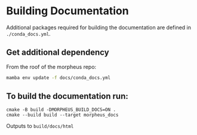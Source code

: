<!--
 SPDX-FileCopyrightText: Copyright (c) 2021, NVIDIA CORPORATION & AFFILIATES. All rights reserved.
 SPDX-License-Identifier: Apache-2.0

 Licensed under the Apache License, Version 2.0 (the "License");
 you may not use this file except in compliance with the License.
 You may obtain a copy of the License at

 http://www.apache.org/licenses/LICENSE-2.0

 Unless required by applicable law or agreed to in writing, software
 distributed under the License is distributed on an "AS IS" BASIS,
 WITHOUT WARRANTIES OR CONDITIONS OF ANY KIND, either express or implied.
 See the License for the specific language governing permissions and
 limitations under the License.
-->

# Building Documentation

Additional packages required for building the documentation are defined in `./conda_docs.yml`.

## Get additional dependency
From the roof of the morpheus repo:
```bash
mamba env update -f docs/conda_docs.yml
```

## To build the documentation run:
```
cmake -B build -DMORPHEUS_BUILD_DOCS=ON .
cmake --build build --target morpheus_docs
```
Outputs to `build/docs/html`
